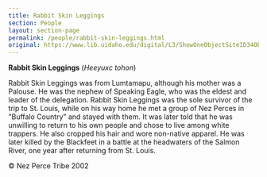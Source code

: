 ```yaml
---
title: Rabbit Skin Leggings
section: People
layout: section-page
permalink: /people/rabbit-skin-leggings.html
original: https://www.lib.uidaho.edu/digital/L3/ShowOneObjectSiteID34ObjectID221.html
---
```


**Rabbit Skin Leggings** (_Heeyuxc tohon_)

Rabbit Skin Leggings was from Lumtamapu, although his mother was a Palouse. He was the nephew of Speaking Eagle, who was the eldest and leader of the delegation. Rabbit Skin Leggings was the sole survivor of the trip to St. Louis, while on his way home he met a group of Nez Perces in "Buffalo Country" and stayed with them. It was later told that he was unwilling to return to his own people and chose to live among white trappers. He also cropped his hair and wore non-native apparel. He was later killed by the Blackfeet in a battle at the headwaters of the Salmon River, one year after returning from St. Louis.

© Nez Perce Tribe 2002
